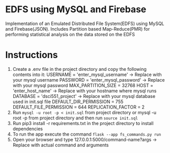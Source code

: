 # EDFS using MySQL and Firebase
Implementation of an Emulated Distributed File System(EDFS) using MySQL and Firebase(JSON). Includes Partition based Map-Reduce(PMR) for performing statistical analysis on the data stored on the EDFS

# Instructions
1. Create a .env file in the project directory and copy the following contents into it:
USERNAME = 'enter_mysql_username' -> Replace with your mysql username
PASSWORD = 'enter_mysql_password' -> Replace with your mysql password
MAX_PARTITION_SIZE = 32768
HOST = 'enter_host_name' -> Replace with your hostname where mysql runs
DATABASE = 'dsci551_project' -> Replace with your mysql database used in init.sql file
DEFAULT_DIR_PERMISSION = 755
DEFAULT_FILE_PERMISSION = 644
REPLICATION_FACTOR = 2
2. Run ```mysql -u root -p < init.sql``` from project directory or mysql -u root -p from project directory and then run ```source init.sql```
3. Run pip3 install -r requirements.txt in the project directory to install dependencies
4. To run the app execute the command ```flask --app fs_commands.py run```
5. Open your browser and type 127.0.0.1:5000/command-name?args -> Replace with actual command and arguments
